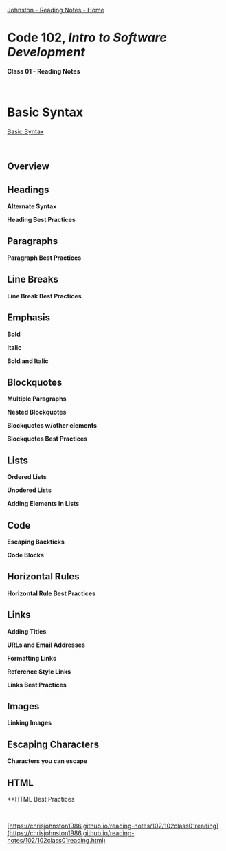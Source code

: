 [Johnston - Reading Notes - Home](../README.md)

# Code 102, _Intro to Software Development_ 
**Class 01 - Reading Notes**

&nbsp;
&nbsp;

# Basic Syntax

[Basic Syntax](https://www.markdownguide.org/basic-syntax/)

<br>

## Overview

## Headings

**Alternate Syntax**

**Heading Best Practices**

## Paragraphs

**Paragraph Best Practices**

## Line Breaks

**Line Break Best Practices**

## Emphasis

**Bold**

**Italic**

**Bold and Italic**

## Blockquotes

**Multiple Paragraphs**

**Nested Blockquotes**

**Blockquotes w/other elements**

**Blockquotes Best Practices**

## Lists

**Ordered Lists**

**Unodered Lists**

**Adding Elements in Lists**

## Code

**Escaping Backticks**

**Code Blocks**

## Horizontal Rules

**Horizontal Rule Best Practices**

## Links

**Adding Titles**

**URLs and Email Addresses**

**Formatting Links**

**Reference Style Links**

**Links Best Practices**

## Images

**Linking Images**

## Escaping Characters

**Characters you can escape**

## HTML

**HTML Best Practices

&nbsp;
&nbsp;

[https://chrisjohnston1986.github.io/reading-notes/102/102class01reading](https://chrisjohnston1986.github.io/reading-notes/102/102class01reading.html)
